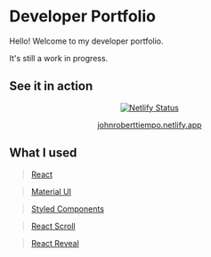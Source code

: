 # Developer Portfolio

Hello! Welcome to my developer portfolio.

It's still a work in progress.

## See it in action

<p align='center'>
    <a href='https://app.netlify.com/sites/johnroberttiempo/deploys' target='_blank'>
        <img src='https://api.netlify.com/api/v1/badges/0bff4f5d-84f6-474b-82d9-74842f97c182/deploy-status' alt='Netlify Status'/>
    <a>
</p>
<p align='center'>
    <a href="https://johnroberttiempo.netlify.app/" target="_blank">johnroberttiempo.netlify.app</a>
</p>

## What I used
> [React](https://reactjs.org/) 

> [Material UI](https://mui.com/)

> [Styled Components](https://styled-components.com/)

> [React Scroll](https://github.com/fisshy/react-scroll)

> [React Reveal](https://www.react-reveal.com/)


